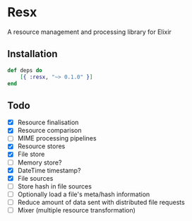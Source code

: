 # Resx
A resource management and processing library for Elixir

Installation
------------

```elixir
def deps do
    [{ :resx, "~> 0.1.0" }]
end
```

Todo
----

- [X] Resource finalisation
- [X] Resource comparison
- [ ] MIME processing pipelines
- [X] Resource stores
- [X] File store
- [ ] Memory store?
- [X] DateTime timestamp?
- [X] File sources
- [ ] Store hash in file sources
- [ ] Optionally load a file's meta/hash information
- [ ] Reduce amount of data sent with distributed file requests
- [ ] Mixer (multiple resource transformation)
